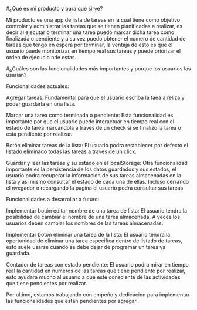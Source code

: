 #¿Qué es mi producto y para que sirve?

Mi producto es una app de lista de tareas en la cual tiene como objetivo controlar y administrar las tareas que se tienen planificadas a realizar, es decir al ejecutar o terminar una tarea puedo marcar dicha tarea como finalizada o pendiente y a su vez puedo obtener el numero de cantidad de tareas que tengo en espera por terminar, la ventaja de esto es que el usuario puede monitorizar en tiempo real sus tareas y puede priorizar el orden de ejecucio nde estas.

#¿Cuáles son las funcionalidades más importantes y porque los usuarios las usarían?

Funcionalidades actuales:

Agregar tareas: Fundamental para que el usuario escriba la taea a reliza y poder guardarla en una lista.

Marcar una tarea como terminada o pendiente: Esta funcionalidad es importante por que el usuario puede interactuar en tiempo real con el estado de tarea marcandola a traves de un check si se finalizo la tarea o esta pendiente por realizar.

Botón eliminar tareas de la lista: El usuario podra restablecer por defecto el listado eliminado todas las tareas a traves de un click.

Guardar y leer las tareas y su estado en el localStorage: Otra funcionalidad importante es la persistencia de los datos guardados y sus estados, el usuario podra recuperar la informacion de sus tareas almacenadas en la lista y asi mismo consultar el estado de cada una de ellas. Incluso cerrando el nvegador o recargando la pagina el usuario podra consultar sus tareas

Funcionalidades a desarrollar a futuro:

Implementar botón editar nombre de una tarea de lista: El usuario tendra la posibilidad de cambiar el nombre de una tarea almacenada. A veces los usuarios deben cambiar los nombres de las tareas almacenadas.

Implementar botón eliminar una tarea de la lista: El usuario tendra la oportunidad de eliminar una tarea especifica dentro de listado de tareas, esto suele usarse cuando se debe dejar de programar un tarea ya guardada.

Contador de tareas con estado pendiente: El usuario podra mirar en tiempo real la cantidad en numeros de las tareas que tiene pendiente por realizar, esto ayudara mucho al usuario a que esté consciente de las actividades que tiene pendientes por realizar.

Por ultimo, estamos trabajando con empeño y dedicacion para implementar las funcionalidades que estan pendientes por agregar.
